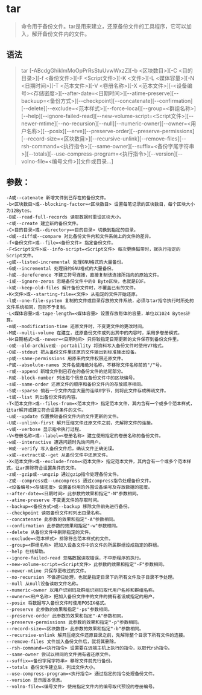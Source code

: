 # tar
>命令用于备份文件。tar是用来建立，还原备份文件的工具程序，它可以加入，解开备份文件内的文件。

## 语法
>tar [-ABcdgGhiklmMoOpPrRsStuUvwWxzZ][-b <区块数目>][-C <目的目录>][-f <备份文件>][-F <Script文件>][-K <文件>][-L <媒体容量>][-N <日期时间>][-T <范本文件>][-V <卷册名称>][-X <范本文件>][-<设备编号><存储密度>][--after-date=<日期时间>][--atime-preserve][--backuup=<备份方式>][--checkpoint][--concatenate][--confirmation][--delete][--exclude=<范本样式>][--force-local][--group=<群组名称>][--help][--ignore-failed-read][--new-volume-script=<Script文件>][--newer-mtime][--no-recursion][--null][--numeric-owner][--owner=<用户名称>][--posix][--erve][--preserve-order][--preserve-permissions][--record-size=<区块数目>][--recursive-unlink][--remove-files][--rsh-command=<执行指令>][--same-owner][--suffix=<备份字尾字符串>][--totals][--use-compress-program=<执行指令>][--version][--volno-file=<编号文件>][文件或目录...]

## 参数：
```
-A或--catenate 新增文件到已存在的备份文件。
-b<区块数目>或--blocking-factor=<区块数目> 设置每笔记录的区块数目，每个区块大小为12Bytes。
-B或--read-full-records 读取数据时重设区块大小。
-c或--create 建立新的备份文件。
-C<目的目录>或--directory=<目的目录> 切换到指定的目录。
-d或--diff或--compare 对比备份文件内和文件系统上的文件的差异。
-f<备份文件>或--file=<备份文件> 指定备份文件。
-F<Script文件>或--info-script=<Script文件> 每次更换磁带时，就执行指定的Script文件。
-g或--listed-incremental 处理GNU格式的大量备份。
-G或--incremental 处理旧的GNU格式的大量备份。
-h或--dereference 不建立符号连接，直接复制该连接所指向的原始文件。
-i或--ignore-zeros 忽略备份文件中的0 Byte区块，也就是EOF。
-k或--keep-old-files 解开备份文件时，不覆盖已有的文件。
-K<文件>或--starting-file=<文件> 从指定的文件开始还原。
-l或--one-file-system 复制的文件或目录存放的文件系统，必须与tar指令执行时所处的文件系统相同，否则不予复制。
-L<媒体容量>或-tape-length=<媒体容量> 设置存放每体的容量，单位以1024 Bytes计算。
-m或--modification-time 还原文件时，不变更文件的更改时间。
-M或--multi-volume 在建立，还原备份文件或列出其中的内容时，采用多卷册模式。
-N<日期格式>或--newer=<日期时间> 只将较指定日期更新的文件保存到备份文件里。
-o或--old-archive或--portability 将资料写入备份文件时使用V7格式。
-O或--stdout 把从备份文件里还原的文件输出到标准输出设备。
-p或--same-permissions 用原来的文件权限还原文件。
-P或--absolute-names 文件名使用绝对名称，不移除文件名称前的"/"号。
-r或--append 新增文件到已存在的备份文件的结尾部分。
-R或--block-number 列出每个信息在备份文件中的区块编号。
-s或--same-order 还原文件的顺序和备份文件内的存放顺序相同。
-S或--sparse 倘若一个文件内含大量的连续0字节，则将此文件存成稀疏文件。
-t或--list 列出备份文件的内容。
-T<范本文件>或--files-from=<范本文件> 指定范本文件，其内含有一个或多个范本样式，让tar解开或建立符合设置条件的文件。
-u或--update 仅置换较备份文件内的文件更新的文件。
-U或--unlink-first 解开压缩文件还原文件之前，先解除文件的连接。
-v或--verbose 显示指令执行过程。
-V<卷册名称>或--label=<卷册名称> 建立使用指定的卷册名称的备份文件。
-w或--interactive 遭遇问题时先询问用户。
-W或--verify 写入备份文件后，确认文件正确无误。
-x或--extract或--get 从备份文件中还原文件。
-X<范本文件>或--exclude-from=<范本文件> 指定范本文件，其内含有一个或多个范本样式，让ar排除符合设置条件的文件。
-z或--gzip或--ungzip 通过gzip指令处理备份文件。
-Z或--compress或--uncompress 通过compress指令处理备份文件。
-<设备编号><存储密度> 设置备份用的外围设备编号及存放数据的密度。
--after-date=<日期时间> 此参数的效果和指定"-N"参数相同。
--atime-preserve 不变更文件的存取时间。
--backup=<备份方式>或--backup 移除文件前先进行备份。
--checkpoint 读取备份文件时列出目录名称。
--concatenate 此参数的效果和指定"-A"参数相同。
--confirmation 此参数的效果和指定"-w"参数相同。
--delete 从备份文件中删除指定的文件。
--exclude=<范本样式> 排除符合范本样式的文件。
--group=<群组名称> 把加入设备文件中的文件的所属群组设成指定的群组。
--help 在线帮助。
--ignore-failed-read 忽略数据读取错误，不中断程序的执行。
--new-volume-script=<Script文件> 此参数的效果和指定"-F"参数相同。
--newer-mtime 只保存更改过的文件。
--no-recursion 不做递归处理，也就是指定目录下的所有文件及子目录不予处理。
--null 从null设备读取文件名称。
--numeric-owner 以用户识别码及群组识别码取代用户名称和群组名称。
--owner=<用户名称> 把加入备份文件中的文件的拥有者设成指定的用户。
--posix 将数据写入备份文件时使用POSIX格式。
--preserve 此参数的效果和指定"-ps"参数相同。
--preserve-order 此参数的效果和指定"-A"参数相同。
--preserve-permissions 此参数的效果和指定"-p"参数相同。
--record-size=<区块数目> 此参数的效果和指定"-b"参数相同。
--recursive-unlink 解开压缩文件还原目录之前，先解除整个目录下所有文件的连接。
--remove-files 文件加入备份文件后，就将其删除。
--rsh-command=<执行指令> 设置要在远端主机上执行的指令，以取代rsh指令。
--same-owner 尝试以相同的文件拥有者还原文件。
--suffix=<备份字尾字符串> 移除文件前先行备份。
--totals 备份文件建立后，列出文件大小。
--use-compress-program=<执行指令> 通过指定的指令处理备份文件。
--version 显示版本信息。
--volno-file=<编号文件> 使用指定文件内的编号取代预设的卷册编号。
```
